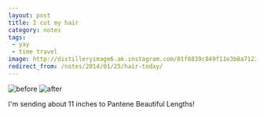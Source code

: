 ```yaml
---
layout: post
title: I cut my hair
category: notes
tags:
 - yay
 - time travel
image: http://distilleryimage6.ak.instagram.com/01f8839c849f11e3b8a7123c58805256_8.jpg
redirect_from: /notes/2014/01/25/hair-today/
---
```



<div class="photos">
<img src="http://farm8.staticflickr.com/7366/12731186683_a5dc76e5cd_o.jpg" class="img-half" alt="before">
<img src="http://farm3.staticflickr.com/2859/12731497164_d92b200917_o.jpg" class="img-half" alt="after">
</div>

I'm sending about 11 inches to Pantene Beautiful Lengths!

